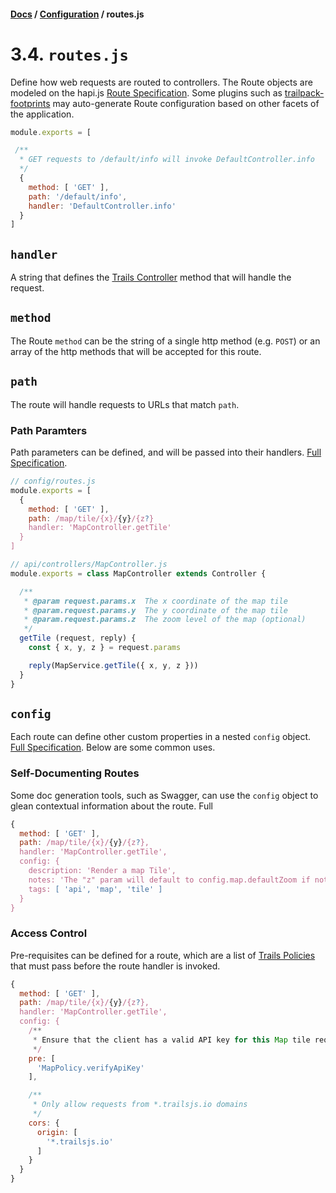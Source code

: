 #### [Docs](../../) / [Configuration](./) / routes.js

# 3.4. `routes.js`

Define how web requests are routed to controllers. The Route objects are modeled on the hapi.js [Route Specification](https://hapijs.com/tutorials/routing). Some plugins such as [trailpack-footprints](https://github.com/trailsjs/trailpack-footprints) may auto-generate Route configuration based on other facets of the application.

```js
module.exports = [

 /**
  * GET requests to /default/info will invoke DefaultController.info
  */
  {
    method: [ 'GET' ],
    path: '/default/info',
    handler: 'DefaultController.info'
  }
]
```

## `handler`

A string that defines the [Trails Controller](../build/controller.md) method that will handle the request.

## `method`

The Route `method` can be the string of a single http method (e.g. `POST`) or an array of the http methods that will be accepted for this route.

## `path`

The route will handle requests to URLs that match `path`.

### Path Paramters

Path parameters can be defined, and will be passed into their handlers. [Full Specification](https://hapijs.com/api#path-parameters).

```js
// config/routes.js
module.exports = [
  {
    method: [ 'GET' ],
    path: /map/tile/{x}/{y}/{z?}
    handler: 'MapController.getTile'
  }
]
```

```js
// api/controllers/MapController.js
module.exports = class MapController extends Controller {

  /**
   * @param request.params.x  The x coordinate of the map tile
   * @param.request.params.y  The y coordinate of the map tile
   * @param.request.params.z  The zoom level of the map (optional)
   */
  getTile (request, reply) {
    const { x, y, z } = request.params

    reply(MapService.getTile({ x, y, z }))
  }
}
```

## `config`

Each route can define other custom properties in a nested `config` object. [Full Specification](https://hapijs.com/api#route-options). Below are some common uses.

### Self-Documenting Routes

Some doc generation tools, such as Swagger, can use the `config` object to glean contextual information about the route. Full


```js
{
  method: [ 'GET' ],
  path: /map/tile/{x}/{y}/{z?},
  handler: 'MapController.getTile',
  config: {
    description: 'Render a map Tile',
    notes: 'The "z" param will default to config.map.defaultZoom if not given',
    tags: [ 'api', 'map', 'tile' ]
  }
}
```

### Access Control

Pre-requisites can be defined for a route, which are a list of [Trails Policies](../build/policy.md) that must pass before the route handler is invoked.

```js
{
  method: [ 'GET' ],
  path: /map/tile/{x}/{y}/{z?},
  handler: 'MapController.getTile',
  config: {
    /**
     * Ensure that the client has a valid API key for this Map tile request
     */
    pre: [
      'MapPolicy.verifyApiKey'
    ],

    /**
     * Only allow requests from *.trailsjs.io domains
     */
    cors: {
      origin: [
        '*.trailsjs.io'
      ]
    }
  }
}
```
